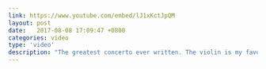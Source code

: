 ```yaml
---
link: https://www.youtube.com/embed/lJ1xKctJpQM
layout: post
date:   2017-08-08 17:09:47 +0800
categories: video
type: 'video'
description: "The greatest concerto ever written. The violin is my favourite instrument, its timbre is so expressive and close to the human soul. I only wish the piano could produce such a singing and sustained tone. Even when it is in its lively third movement, the tragedy of the two movements before still haunts me. Is there another composer who could express sorrow as vividly as Brahms?"
---
```

